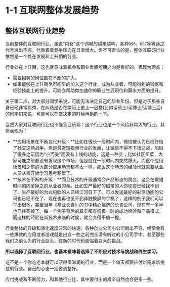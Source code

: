 # 1-1 互联网整体发展趋势

## 整体互联网行业趋势

当前整体的互联网行业，虽说“内卷”这个词喊的越来越响，各种`996`、`007`等等迷之代号层出不穷，代表着着竞争压力在日渐增大。但不可否认的是，整体互联网行业依然是一个处在发展和上升期的行业。

行业处在上升期，这也就意味着机会和职业发展短期之内是看好的。表现为两点：

* 需要招聘的岗位数在不断的扩大。
* 如果能够在上升期尽可能早的加入这个行业，成为从业者，可能得到的锻炼和经验技能上的提升。可能会帮助你加速你的职业生涯职位和薪水方面的提升。

关于第二点，对大部分同学来说，可能无法决定自己的毕业年份。但是对于那些自身已经非常优秀，在纠结是否在学历上更上一层楼(比如读硕士/读博士/读博士后)的同学们来说，可能可以在做决定的时候再斟酌一下。

当然大家对互联网行业也不能盲目乐观：这个行业也是一个风险非常大的行业。具体表现为：

* **应用场景在不断变化升级：**比如在很长一段时间内，微信被认为已经终结了社交这场战争。但是最近短视频行业的发展，让微信不得不下场迎战，加码了很多之前因为“小而美”而没有上线的功能，这是一种变；比如社区买菜，大家可能之前都没有发现这个市场，但是就在一段时间内突然爆火。而这个应用场景和之前的大部分应用场景都不太一样，那么这个场景的经验也就需要从业人员从零开始学习思考积累了。
* **技术在不断的升级：**而且技术的升级通常会产品形态的跳变，这会在很短时间的内革掉之前从业者的命。比如生产最好的磁带的人你现在已经找不到了、生产最好的台式电脑的人已经江河日下了、可以发送最好的彩信功能的公司也已经不在了、现在也再也见不到非触摸屏的手机了，这样的例子我们可以举出很多，甚至当年《基业长青》的书中精心挑选的长青公司，现在有一多半也已经死掉了。每一个例子背后的其实都有盛极一时的成功经验和产品模式，而这样的经验在新技术来临的时候，就会变得不值一提。

行业整体的升级和演化速度非常的快速，各种创业公司小公司层出不穷，经常会有一些爆款的应用或者游戏就是出自一些之前完全没有听过的小公司手中。甚至那些我们之前认为的行业巨头，在新的时代也面临着巨大的挑战。

**所以选择了互联网行业，也基本意味着选择了不断应对技术与挑战和终生学习。**

这不是一个你吃老本就可以活得很滋润的行业，而是一个每天都要应付新需求新挑战的行业。自己的心态一定要调整好。

应付挑战和不断努力，和其他行业比，其中要付出的艰辛自然也会更多一些。




